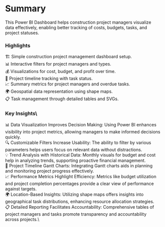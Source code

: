 # Summary
This Power BI Dashboard helps construction project managers visualize data effectively, enabling better tracking of costs, budgets, tasks, and project statuses.

### Highlights
🏗️ Simple construction project management dashboard setup.\
📊 Interactive filters for project managers and types.\
💰 Visualizations for cost, budget, and profit over time.\
📅 Project timeline tracking with task status.\
📈 Summary metrics for project managers and overdue tasks.\
🌍 Geospatial data representation using shape maps.\
📋 Task management through detailed tables and SVGs. <br/>

### Key Insights\
📊 Data Visualization Improves Decision Making: Using Power BI enhances visibility into project metrics, allowing managers to make informed decisions quickly.\
🔍 Customizable Filters Increase Usability: The ability to filter by various parameters helps users focus on relevant data without distractions.\
💡 Trend Analysis with Historical Data: Monthly visuals for budget and cost help in analyzing trends, supporting proactive financial management.\
📅 Project Timeline Gantt Charts: Integrating Gantt charts aids in planning and monitoring project progress effectively.\
📈 Performance Metrics Highlight Efficiency: Metrics like budget utilization and project completion percentages provide a clear view of performance against targets.\
🌍 Location-Based Insights: Utilizing shape maps offers insights into geographical task distributions, enhancing resource allocation strategies.\
📋 Detailed Reporting Facilitates Accountability: Comprehensive tables of project managers and tasks promote transparency and accountability across projects.\
